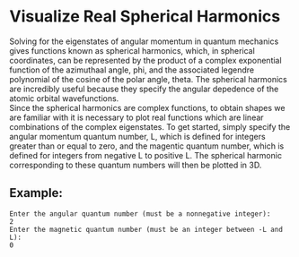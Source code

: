 # Visualize Real Spherical Harmonics
Solving for the eigenstates of angular momentum in quantum mechanics gives functions
known as spherical harmonics, which, in spherical coordinates, can be represented by
the product of a complex exponential function of the azimuthaal angle, phi, and the associated legendre
polynomial of the cosine of the polar angle, theta. The spherical harmonics are incredibly useful
because they specify the angular depedence of the atomic orbital wavefunctions.  
Since the spherical harmonics are complex functions, to obtain shapes we are familiar with
it is necessary to plot real functions which are linear combinations of the complex eigenstates.
To get started, simply specify the angular momentum quantum number, L, which is defined for integers
greater than or equal to zero, and the magentic quantum number, which is defined for integers from
negative L to positive L. The spherical harmonic corresponding to these quantum numbers will
then be plotted in 3D.
## Example:
```
Enter the angular quantum number (must be a nonnegative integer):
2
Enter the magnetic quantum number (must be an integer between -L and L):
0
```